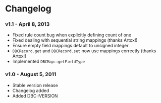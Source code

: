 # Changelog

### v1.1 - April 8, 2013
- Fixed rule count bug when explicitly defining count of one
- Fixed dealing with sequential string mappings (thanks Artox!)
- Ensure empty field mappings default to unsigned integer
- `DBCRecord.get` and `DBCRecord.set` now use mappings correctly (thanks Artox!)
- Implemented `DBCMap::getFieldType`

### v1.0 - August 5, 2011
- Stable version release
- Changelog added
- Added DBC::VERSION
